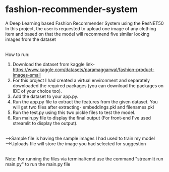 # fashion-recommender-system
A Deep Learning based Fashion Recommender System using the ResNET50
In this project, the user is requested to upload one image of any clothing item and based on that the model will recommend five similar looking images from the dataset
<br /><br />

How to run:
1. Download the dataset from kaggle
link- https://www.kaggle.com/datasets/paramaggarwal/fashion-product-images-small
2. For this project I had created a virtual environment and separately downloaded the required packages (you can download the packages on IDE of your choice too).
4. Add the dataset to your app.py.
3. Run the app.py file to extract the features from the given dataset. You will get two files after extracting- embeddings.pkl and filenames.pkl
4. Run the test.py using this two pickle files to test the model.
5. Run main.py file to display the final output (For front-end I've used streamlit to display the output). <br /><br />


-->Sample file is having the sample images I had used to train my model <br />
-->Uploads file will store the image you had selected for suggestion<br /><br />


Note:
For running the files via terminal/cmd use the command "streamlit run main.py" to run the main.py file
